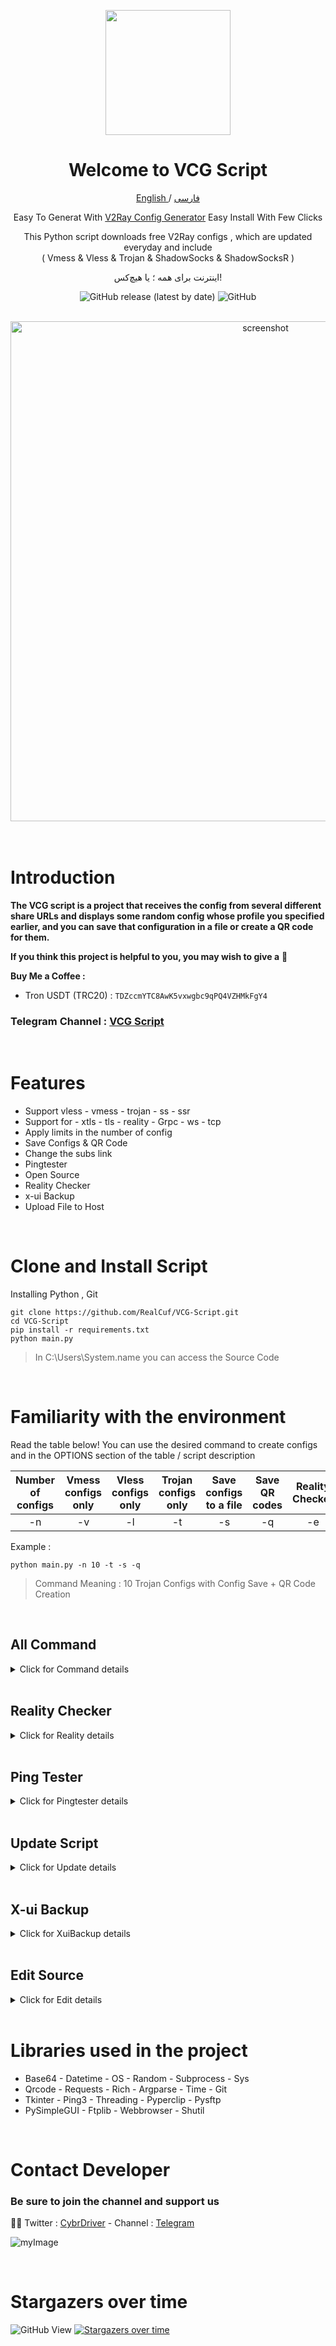 <p align="center">
  <a href="https://github.com/RealCuf/VCG-Script" target="_blank" rel="noopener noreferrer">
    <picture>
      <img width="200" height="200" src="https://i.postimg.cc/kXh9Y0TD/v-logo-yellow.png">
    </picture>
  </a>
</p>

<h1 align="center"/>Welcome to VCG Script</h1>

<p align="center">
	<a href="./README.md">
	English
	</a>
	/
	<a href="./README-fa.md">
	فارسی
	</a>

</p>

<p align="center">
Easy To Generat With <a href="https://github.com/RealCuf/VCG-Script">V2Ray Config Generator</a> Easy Install With Few Clicks
</p>

<p align="center">This Python script downloads free V2Ray configs , which are updated everyday and include <br>( Vmess & Vless & Trojan & ShadowSocks & ShadowSocksR )</p>
<p align="center">اینترنت برای همه ؛ یا هیچ‌کس!</p>
<div align=center>
  
<!-- ![GitHub all releases](https://img.shields.io/github/downloads/iDehghan/VCG-Script/total?color=white&style=for-the-badge) -->
![GitHub release (latest by date)](https://img.shields.io/github/v/release/RealCuf/VCG-Script?color=white&style=for-the-badge)
![GitHub](https://img.shields.io/github/license/RealCuf/VCG-Script?color=white&style=for-the-badge)

</div>

<br>
<div align="center"> 
  <img src="https://s6.uplod.ir/i/01098/mweuncjsrnst.png" alt="screenshot" width="800" height="auto"/>
</div>  
<br>

<br>

# Introduction

**The VCG script is a project that receives the config from several different share URLs and displays some random config whose profile you specified earlier, and you can save that configuration in a file or create a QR code for them.**

**If you think this project is helpful to you, you may wish to give a** :star2:

**Buy Me a Coffee :**

- Tron USDT (TRC20) : `TDZccmYTC8AwK5vxwgbc9qPQ4VZHMkFgY4`

### Telegram Channel : [VCG Script](https://t.me/VCGScript)

<br>

# Features

- Support vless - vmess - trojan - ss - ssr
- Support for - xtls - tls - reality - Grpc - ws - tcp
- Apply limits in the number of config
- Save Configs & QR Code
- Change the subs link
- Pingtester
- Open Source
- Reality Checker
- x-ui Backup
- Upload File to Host

<br>

# Clone and Install Script

Installing Python , Git

```
git clone https://github.com/RealCuf/VCG-Script.git
cd VCG-Script
pip install -r requirements.txt
python main.py
```
> In C:\Users\System.name you can access the Source Code

<br>

# Familiarity with the environment

Read the table below!
You can use the desired command to create configs and in the OPTIONS section of the table / script description

|Number of configs|Vmess configs only|Vless configs only|Trojan configs only|Save configs to a file|Save QR codes|Reality Checker|Pingtester|x-ui Backup|Upload File
|:---:|:---:|:---:|:---:|:---:|:---:|:---:|:---:|:---:|:---:|
|-n| -v| -l| -t| -s| -q| -e| -p| -b| -o|

Example :

````
python main.py -n 10 -t -s -q
````
> Command Meaning : 10 Trojan Configs with Config Save + QR Code Creation

<br>

## All Command

<details>
  <summary>Click for Command details</summary>

<br>

Usage :  `python main.py [Options]`

| Command | Alternative command               | Action                           |
| :----: | ---------------------------------- | -------------------------------- |
| `-n`  | `--number`                          | Number of Configs - Default : 5  |
| `-v`  | `--vmess`                           | Vmess Configs only               |
| `-l`  | `--vless`                           | Vless Configs only               |
| `-t`  | `--trojan`                          | Trojan Configs only              |
| `-h`  | `--shadowsocks`                     | ShadowSocks Configs only         |
| `-a`  | `--shadowsocksr`                    | ShadowSocksR Configs only        |
| `-r`  | `--reality`                         | Reality Checker                  |
| `-s`  | `--save`                            | Save Configs                     |
| `-q`  | `--qr`                              | Save QR codes                    |
| `-b`  | `--backup`                          | x-ui Backup                      |
| `-p`  | `--ping`                            | Pingtester                       |
| `-o`  | `--host`                            | Upload File to Host              |
| `-u`  | `--update`                          | Update Script                    |

</details>

<br>

## Reality Checker

<details>
  <summary>Click for  Reality details</summary>

  <br>
  
   - You can extract the config that has a Reality by adding a -r or -reality command.
   ```
   python main.py -n 10 -l -r -s -q
   ```
   > Command Meaning : 10 vless Configs with Config Save + QR Code Creation + Reality

  <br>
   
</details>

<br>

## Ping Tester

<details>
  <summary>Click for Pingtester details</summary>

  <br>
  
   - To ping a txt file that contains a number of config, use the following command
   ```
   python main.py -p
   ```
   - Then tap Select File and in the conf folder, select the txt file you want

  <br>

  <a><img alt="VCG" src="https://i.ibb.co/8M8xx38/image.png"></a>
   
</details>

<br>

## Update Script

<details>
  <summary>Click for Update details</summary>

  <br>
  
   ```
   python main.py -u
   ```
   > Backup conf and qr and database folders before updating
   
</details>

<br>

## X-ui Backup

<details>
  <summary>Click for  XuiBackup details</summary>

  <br>
  
   - Use the following command to back up the panel
   ```
   python main.py -b
   ```
   - In the data section, write your server information
> ip , port , user , password , remote_path

  <br>
   
</details>

<br>

## Edit Source

<details>
  <summary>Click for Edit details</summary>

  <br>

- In the DECODED_URLS sections, ENCODED_URLS you can choose your favorite Subscribtion link!
  
```python
# URLs for configs not encoded in a base64 string
DECODED_URLS = [
    "https://raw.githubusercontent.com/mahdibland/ShadowsocksAggregator/master/sub/sub_merge.txt",
    "https://raw.githubusercontent.com/awesome-vpn/awesome-vpn/master/all",
    "https://raw.githubusercontent.com/freefq/free/master/v2",
    "https://raw.fastgit.org/ripaojiedian/freenode/main/sub",
]

# URLs for configs encoded in a base64 string
ENCODED_URLS = [
    "https://raw.githubusercontent.com/Bardiafa/Free-V2ray-Config/main/Splitted-By-Protocol/vmess.txt",
    "https://raw.githubusercontent.com/Bardiafa/Free-V2ray-Config/main/Splitted-By-Protocol/vless.txt",
    "https://raw.githubusercontent.com/Bardiafa/Free-V2ray-Config/main/Splitted-By-Protocol/trojan.txt",
]
```
   
</details>

<br>

# Libraries used in the project

- Base64 - Datetime - OS - Random - Subprocess - Sys
- Qrcode - Requests - Rich - Argparse - Time - Git
- Tkinter - Ping3 - Threading - Pyperclip - Pysftp
- PySimpleGUI - Ftplib - Webbrowser - Shutil

<br>

# Contact Developer
### Be sure to join the channel and support us

😶‍🌫️ Twitter : [CybrDriver](https://twitter.com/CybrDriver) -
Channel : [Telegram](https://t.me/VCGScript)

![myImage](https://media.giphy.com/media/XRB1uf2F9bGOA/giphy.gif)

<br>

# Stargazers over time
![GitHub View](https://views.whatilearened.today/views/github/RealCuf/VCG-Script.svg)
[![Stargazers over time](https://starchart.cc/RealCuf/VCG-Script.svg)](https://starchart.cc/RealCuf/VCG-Script)
